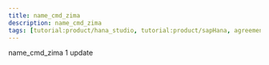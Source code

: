 ```yaml
---
title: name_cmd_zima
description: name_cmd_zima
tags: [tutorial:product/hana_studio, tutorial:product/sapHana, agreements>Product-Use-&-Support-Terms, products>project-"Sentinel"]
---
```


name_cmd_zima 1
update
